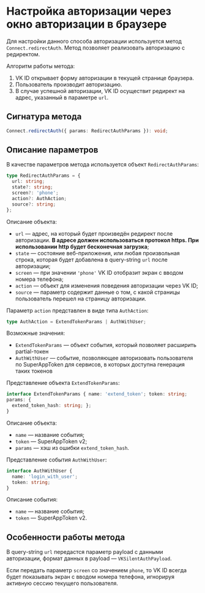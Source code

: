 # Настройка авторизации через окно авторизации в браузере

Для настройки данного способа авторизации используется метод `Connect.redirectAuth`. Метод позволяет реализовать авторизацию с редиректом.

Алгоритм работы метода:

  1. VK ID открывает форму авторизации в текущей странице браузера.
  2. Пользователь производит авторизацию.
  3. В случае успешной авторизации, VK ID осуществит редирект на адрес, указанный в параметре `url`.

## Сигнатура метода

```typescript
Connect.redirectAuth({ params: RedirectAuthParams }): void;
```

## Описание параметров

В качестве параметров метода используется объект `RedirectAuthParams`:

  ```typescript
  type RedirectAuthParams = {
    url: string;
    state?: string;
    screen?: 'phone';
    action?: AuthAction;
    source?: string;
  };
  ````

Описание объекта:

  - `url` — адрес, на который будет произведён редирект после авторизации. **В адресе должен использоваться протокол https. При использовании http будет бесконечная загрузка**;
  - `state` — состояние веб-приложения, или любая произвольная строка, которая будет добавлена в query-string `url` после авторизации;
  - `screen` — при значении `'phone'` VK ID отобразит экран с вводом номера телефона;
  - `action` — объект для изменения поведения авторизации через VK ID;
  - `source` — параметр содержит данные о том, с какой страницы пользователь перешел на страницу авторизации.

Параметр `action` представлен в виде типа `AuthAction`:

  ```typescript
  type AuthAction = ExtendTokenParams | AuthWithUser;
  ```

Возможные значения:

  - `ExtendTokenParams` — объект события, который позволяет расширить partial-токен
  - `AuthWithUser` — событие, позволяющее авторизовать пользователя по SuperAppToken для сервисов, в которых доступна генерация таких токенов

Представление объекта `ExtendTokenParams`:

  ```typescript
  interface ExtendTokenParams { name: 'extend_token'; token: string;
  params: {
    extend_token_hash: string; };
  }
  ```

Описание объекта:

  - `name` — название события;
  - `token` — SuperAppToken v2;
  - `params` — хэш из ошибки `extend_token_hash`.

Представление события `AuthWithUser`:

  ```typescript
  interface AuthWithUser {
    name: 'login_with_user';
    token: string;
  }
  ```

Описание события:

  - `name` — название события;
  - `token` — SuperAppToken v2.

## Особенности работы метода

В query-string `url` передастся параметр payload с данными авторизации, формат данных в payload — `VKSilentAuthPayload`.

Если передать параметр `screen` со значением `phone`, то VK ID всегда будет показывать экран с вводом номера телефона, игнорируя активную сессию текущего пользователя.
